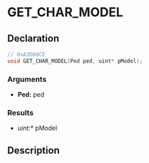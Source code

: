 # GET_CHAR_MODEL

## Declaration
```cpp
// 0xA3D60CE
void GET_CHAR_MODEL(Ped ped, uint* pModel);
```

### Arguments
- **Ped:** ped

### Results
- **uint*:** pModel

## Description
